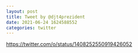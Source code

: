 ```yaml
--- 
layout: post 
title: Tweet by @djt4prezident 
date: 2021-06-24 1624588552 
categories: twitter 
--- 
```

https://twitter.com/o/status/1408252550919426052